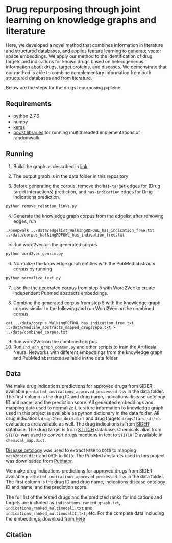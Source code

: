 # Drug repurposing through joint learning on knowledge graphs and literature

Here, we developed a novel method that combines
  information in literature and structured databases, and applies
  feature learning to generate vector space embeddings. We apply our
  method to the identification of drug targets and indications for
  known drugs based on heterogeneous information about drugs, target
  proteins, and diseases.  We demonstrate that our method is able to
  combine complementary information from both structured databases and
  from literature.

Below are the steps for the drugs repurposing pipleine

## Requirements
* python 2.7.6
* numpy 
* [keras](https://keras.io/)
* [boost libraries](https://www.boost.org/) for running multithreaded implementations of randomwalk.


## Running

1. Build the graph as described in [link](https://academic.oup.com/bioinformatics/article/3760100/Neuro-symbolic-representation-learning-on)

2. The output graph is in the data folder in this repository

3. Before generating the corpus, remove the `has-target` edges for (Drug target interactions) prediction, and `has-indication` edges for Drug indications prediction.

~~~~
python remove_relation_links.py
~~~~
4. Generate the knowledge graph corpus from the edgelist after removing edges, run

~~~~
./deepwalk ../data/edgelist_WalkingRDFOWL_has_indication_free.txt ../data/corpus_WalkingRDFOWL_has_indication_free.txt
~~~~

5. Run word2vec on the generated corpus
~~~~
python word2vec_gensim.py
~~~~

6. Normalize the knowledge graph entities with the PubMed abstracts corpus by running
~~~~
python normalize_text.py
~~~~
7. Use the the generated corpus from step 5 with Word2Vec to create independent Pubmed abstracts embeddings. 

8. Combine the generated corpus from step 5 with the knowledge graph corpus similar to the following and run Word2Vec on the combined corpus.

~~~~
cat ../data/corpus_WalkingRDFOWL_has_indication_free.txt ../data/medline_abstracts_mapped_drugsrepo.txt > ../data/combined_corpus.txt
~~~~
9. Run word2Vec on the combined corpus.
10. Run `Ind_ann_graph_common.py` and other scripts to train the Artificaial Neural Networks with different embeddings from the knowledge graph and PubMed abstracts available in the data folder.

## Data
We make drug indications predictions for approved drugs from SIDER available `predicted_indications_approved_processed.tsv` in the data folder. The first column is the drug ID and drug name, indications disease ontology ID and name, and the prediction score. All generated embeddings and mapping data used to normalize Literature information to knowledge graph used in this project is available as python dictionary in the data folder. All drug indications `drugs2ind_doid.dict` and drug targets `drugs2tars_stitch` evaluations are available as well.
The drug indications is from [SIDER](http://sideeffects.embl.de/) database. The drug target is from [STITCH](http://stitch.embl.de/) database. Chemicals alias from `STITCH` was used to convert drugs mentions in text to `STITCH` ID available in `chemical_map.dict`.

[Disease ontology](http://www.obofoundry.org/ontology/doid.html) was used to extract `MESH` to `DOID` to mapping `mesh2doid.dict` and `OMIM` to `DOID`.
The PubMed abstarcts used in this project was downloaded from [Pubtator](ftp://ftp.ncbi.nlm.nih.gov/pub/lu/PubTator/).


We make drug indications predictions for approved drugs from SIDER available `predicted_indications_approved_processed.tsv` in the data folder. The first column is the drug ID and drug name, indications disease ontology ID and name, and the prediction score. 

The full list of the tested drugs and the predicted ranks for indications and targets are included as `indications_ranked_graph.txt`, `indications_ranked_multimodalI.txt` and `indications_ranked_multimodalII.txt`, etc.
For the complete data including the embeddings, download from [here](http://bio2vec.net/data/drug-embeddings/)

## Citation 


